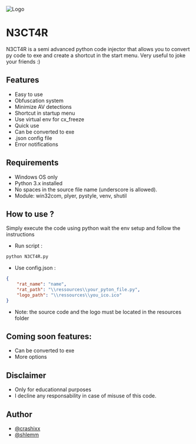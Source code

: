 ![Logo](https://imgur.com/0HRdDUT.jpg)


# N3CT4R

N3CT4R is a semi advanced python code injector that allows you to convert py code to exe and create a shortcut in the start menu. Very useful to joke your friends :)


## Features

- Easy to use
- Obfuscation system
- Minimize AV detections
- Shortcut in startup menu
- Use virtual env for cx_freeze
- Quick use
- Can be converted to exe
- .json config file
- Error notifications


## Requirements

- Windows OS only
- Python 3.x installed
- No spaces in the source file name (underscore is allowed).
- Module: win32com, plyer, pystyle, venv, shutil



## How to use ?

Simply execute the code using python wait the env setup and follow the instructions
- Run script :
```bash
python N3CT4R.py
```
- Use config.json :
```json
{
    "rat_name": "name",
    "rat_path": "\\ressources\\your_pyton_file.py",
    "logo_path": "\\ressources\\you_ico.ico"
}
```
- Note: the source code and the logo must be located in the resources folder
## Coming soon features:
- Can be converted to exe
- More options

## Disclaimer 
- Only for educationnal purposes
- I decline any responsability in case of misuse of this code.

## Author

- [@crashixx](https://github.com/crashixx)
- [@shlemm](https://ielle.io/nadagithub)
